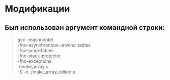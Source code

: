 # Модификации
## Был использован аргумент командной строки:
> gcc -masm=intel \
    -fno-asynchronous-unwind-tables \
    -fno-jump-tables \
    -fno-stack-protector \
    -fno-exceptions \
    ./make_array.c \
    -S -o ./make_array_edited.s
